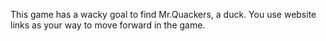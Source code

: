 This game has a wacky goal to find Mr.Quackers, a duck. You use website links as your way to move forward in the game.
